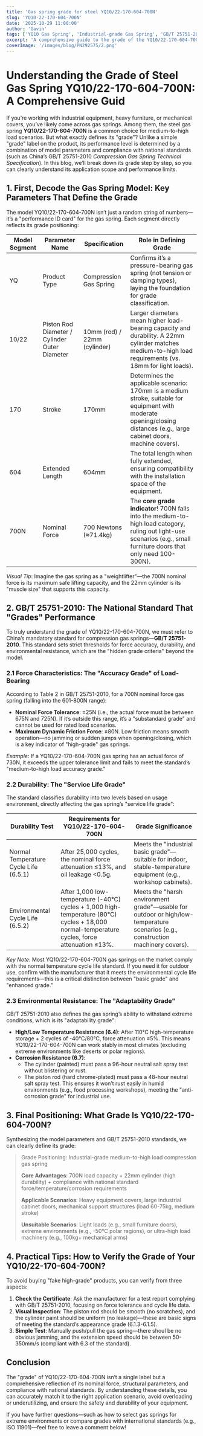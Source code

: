 ```yaml
---
title: 'Gas spring grade for steel YQ10/22-170-604-700N'
slug: 'YQ10-22-170-604-700N'
date: '2025-10-29 11:00:00'
author: 'Gavin'
tags: ['YQ10 Gas Spring', 'Industrial-grade Gas Spring', 'GB/T 25751-2010', 'Medium-to-high Load Gas Spring', 'Gas Spring Specifications', 'Gas Spring Grade Verification']
excerpt: 'A comprehensive guide to the grade of the YQ10/22-170-604-700N industrial-grade medium-to-high load gas spring, covering model parameter decoding, GB/T 25751-2010 standard compliance, grade positioning, and practical verification tips for safe application.'
coverImage: '/images/blog/PN292575/2.png'
---
```




# Understanding the Grade of Steel Gas Spring YQ10/22-170-604-700N: A Comprehensive Guid

If you’re working with industrial equipment, heavy furniture, or mechanical covers, you’ve likely come across gas springs. Among them, the steel gas spring **YQ10/22-170-604-700N** is a common choice for medium-to-high load scenarios. But what exactly defines its "grade"? Unlike a simple "grade" label on the product, its performance level is determined by a combination of model parameters and compliance with national standards (such as China’s GB/T 25751-2010 *Compression Gas Spring Technical Specification*). In this blog, we’ll break down its grade step by step, so you can clearly understand its application scope and performance limits.

## 1. First, Decode the Gas Spring Model: Key Parameters That Define the Grade

The model YQ10/22-170-604-700N isn’t just a random string of numbers—it’s a "performance ID card" for the gas spring. Each segment directly reflects its grade positioning:

| Model Segment | Parameter Name | Specification | Role in Defining Grade |
| --- | --- | --- | --- |
| YQ | Product Type | Compression Gas Spring | Confirms it’s a pressure-bearing gas spring (not tension or damping types), laying the foundation for grade classification. |
| 10/22 | Piston Rod Diameter / Cylinder Outer Diameter | 10mm (rod) / 22mm (cylinder) | Larger diameters mean higher load-bearing capacity and durability. A 22mm cylinder matches medium-to-high load requirements (vs. 18mm for light loads). |
| 170 | Stroke | 170mm | Determines the applicable scenario: 170mm is a medium stroke, suitable for equipment with moderate opening/closing distances (e.g., large cabinet doors, machine covers). |
| 604 | Extended Length | 604mm | The total length when fully extended, ensuring compatibility with the installation space of the equipment. |
| 700N | Nominal Force | 700 Newtons (≈71.4kg) | The **core grade indicator**! 700N falls into the medium-to-high load category, ruling out light-use scenarios (e.g., small furniture doors that only need 100-300N). |

*Visual Tip*: Imagine the gas spring as a "weightlifter"—the 700N nominal force is its maximum safe lifting capacity, and the 22mm cylinder is its "muscle size" that supports this capacity.

## 2. GB/T 25751-2010: The National Standard That "Grades" Performance

To truly understand the grade of YQ10/22-170-604-700N, we must refer to China’s mandatory standard for compression gas springs—**GB/T 25751-2010**. This standard sets strict thresholds for force accuracy, durability, and environmental resistance, which are the "hidden grade criteria" beyond the model.

### 2.1 Force Characteristics: The "Accuracy Grade" of Load-Bearing

According to Table 2 in GB/T 25751-2010, for a 700N nominal force gas spring (falling into the 601-800N range):

- **Nominal Force Tolerance**: ±25N (i.e., the actual force must be between 675N and 725N). If it’s outside this range, it’s a "substandard grade" and cannot be used for rated load scenarios.
- **Maximum Dynamic Friction Force**: ≤80N. Low friction means smooth operation—no jamming or sudden jumps when opening/closing, which is a key indicator of "high-grade" gas springs.

*Example*: If a YQ10/22-170-604-700N gas spring has an actual force of 730N, it exceeds the upper tolerance limit and fails to meet the standard’s "medium-to-high load accuracy grade."

### 2.2 Durability: The "Service Life Grade"

The standard classifies durability into two levels based on usage environment, directly affecting the gas spring’s "service life grade":

| Durability Test | Requirements for YQ10/22-170-604-700N | Grade Significance |
| --- | --- | --- |
| Normal Temperature Cycle Life (6.5.1) | After 25,000 cycles, the nominal force attenuation ≤13%, and oil leakage <0.5g. | Meets the "industrial basic grade"—suitable for indoor, stable-temperature equipment (e.g., workshop cabinets). |
| Environmental Cycle Life (6.5.2) | After 1,000 low-temperature (-40℃) cycles + 1,000 high-temperature (80℃) cycles + 18,000 normal-temperature cycles, force attenuation ≤13%. | Meets the "harsh environment grade"—usable for outdoor or high/low-temperature scenarios (e.g., construction machinery covers). |

*Key Note*: Most YQ10/22-170-604-700N gas springs on the market comply with the normal temperature cycle life standard. If you need it for outdoor use, confirm with the manufacturer that it meets the environmental cycle life requirements—this is a critical distinction between "basic grade" and "enhanced grade."

### 2.3 Environmental Resistance: The "Adaptability Grade"

GB/T 25751-2010 also defines the gas spring’s ability to withstand extreme conditions, which is its "adaptability grade":

- **High/Low Temperature Resistance (6.4)**: After 110℃ high-temperature storage + 2 cycles of -40℃/80℃, force attenuation ≤5%. This means YQ10/22-170-604-700N can work stably in most climates (excluding extreme environments like deserts or polar regions).
- **Corrosion Resistance (6.7)**:
    - The cylinder (painted) must pass a 96-hour neutral salt spray test without blistering or rust.
    - The piston rod (hard chrome-plated) must pass a 48-hour neutral salt spray test.
    This ensures it won’t rust easily in humid environments (e.g., food processing workshops), meeting the "anti-corrosion grade" for industrial use.

## 3. Final Positioning: What Grade Is YQ10/22-170-604-700N?

Synthesizing the model parameters and GB/T 25751-2010 standards, we can clearly define its grade:

> Grade Positioning: Industrial-grade medium-to-high load compression gas spring
> 
> 
> **Core Advantages**: 700N load capacity + 22mm cylinder (high durability) + compliance with national standard force/temperature/corrosion requirements
> 
> **Applicable Scenarios**: Heavy equipment covers, large industrial cabinet doors, mechanical support structures (load 60-75kg, medium stroke)
> 
> **Unsuitable Scenarios**: Light loads (e.g., small furniture doors), extreme environments (e.g., -50℃ polar regions), or ultra-high load machinery (e.g., 100kg+ mechanical arms)
> 

## 4. Practical Tips: How to Verify the Grade of Your YQ10/22-170-604-700N?

To avoid buying "fake high-grade" products, you can verify from three aspects:

1. **Check the Certificate**: Ask the manufacturer for a test report complying with GB/T 25751-2010, focusing on force tolerance and cycle life data.
2. **Visual Inspection**: The piston rod should be smooth (no scratches), and the cylinder paint should be uniform (no leakage)—these are basic signs of meeting the standard’s appearance grade (6.1.3-6.1.5).
3. **Simple Test**: Manually push/pull the gas spring—there shoul be no obvious jamming, and the extension speed should be between 50-350mm/s (compliant with 6.3 of the standard).

## Conclusion

The "grade" of YQ10/22-170-604-700N isn’t a single label but a comprehensive reflection of its nominal force, structural parameters, and compliance with national standards. By understanding these details, you can accurately match it to the right application scenario, avoid overloading or underutilizing, and ensure the safety and durability of your equipment.

If you have further questions—such as how to select gas springs for extreme environments or compare grades with international standards (e.g., ISO 11901)—feel free to leave a comment below!